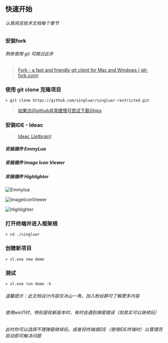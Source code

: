 ## 快速开始

###### 认真阅览技术文档每个章节

### 安装fork

###### 熟练使用 git 可跳过此步

> <a target="_blank" href="https://www.git-fork.com">Fork - a fast and friendly git client for Mac and Windows (
> git-fork.com)</a>
>

### 使用 git clone 克隆项目

```
> git clone https://github.com/singluar/singluar-restricted.git
```

> [如果访问github非常缓慢可尝试下载Ghips](https://gitcode.net/aardio/Ghips/-/raw/master/dist/Ghips.7z)

### 安装IDE - Ideac

> <a target="_blank" href="https://www.jetbrains.com/idea/download/#section=windows">Ideac (Jetbrain)</a>

##### 安装插件 EmmyLua

##### 安装插件 Image Icon Viewer

##### 安装插件 Highlighter

![Emmylua](https://gitlab.com/h-document/singluar/-/raw/main/images/emmylua.png)

![ImageIconViewer](https://gitlab.com/h-document/singluar/-/raw/main/images/imageIconViewer.png)

![Highlighter](https://gitlab.com/h-document/singluar/-/raw/main/images/colorHighlighter.png)

### 打开终端并进入框架根

```
> cd ./singluar
```

### 创建新项目

```
> sl.exe new demo
```

### 测试

```
> sl.exe run demo -h
```

###### 温馨提示：此文档设计内容仅冰山一角，加入粉丝群可了解更多内容
###### 使用win11时，特别是较新版本时，有时会遇到弹窗错误（但其实可以继续玩）
###### 此时你可以选择不理弹窗继续玩，或者将终端或IDE（使用IDE终端时）以管理员启动即可解决问题
